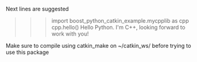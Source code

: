 Next lines are suggested


>>> import boost_python_catkin_example.mycpplib as cpp
>>> cpp.hello()
Hello Python. I'm C++, looking forward to work with you!


Make sure to compile using catkin_make on ~/catkin_ws/ before trying to use this package
